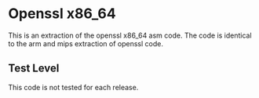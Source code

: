 Openssl x86_64
===========

This is an extraction of the openssl x86_64 asm code. The code is
identical to the arm and mips extraction of openssl code.

Test Level
----------

This code is not tested for each release.

